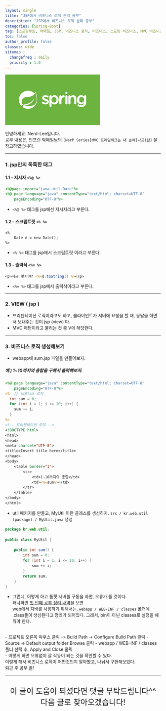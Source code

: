 ```yaml
---
layout: single
title: "JSP에서 비즈니스 로직 분리 공부"
description: "JSP에서 비즈니스 로직 분리 공부"
categories: [Spring-Boot]
tag: [스프링부트, 박매일, JSP, 비즈니스 로직, 비즈니스, 스프링 비즈니스, MVC 비즈니스, MVC business]
toc: false
author_profile: false
classes: wide
sitemap :
  changefreq : daily
  priority : 1.0
---
```


![](/assets/img/etc/javaspring.png)

안녕하세요. Nerd-Lee입니다.<br>
공부 내용은, 인프런 박매일님의
`[NarP Series]MVC 프레임워크는 내 손에[나프1탄]` 을 참고하였습니다.

---

### 1. jsp만의 독특한 태그

#### 1.1 - 지시자 `<%@ %>`

```jsp
<%@page import="java.util.Date"%>
<%@ page language="java" contentType="text/html; charset=UTF-8"
	pageEncoding="UTF-8"%>
```

- `<%@ %>` 태그를 jsp에선 지시자라고 부른다.

#### 1.2 - 스크립트릿 `<% %>`

```
<%
	Date d = new Date();
%>
```

- `<% %>` 태그를 jsp에서 스크립트릿 이라고 부른다.

#### 1.3 - 출력식 `<%= %>`

```jsp
<p>지금 몇시야? <%=d.toString() %></p>
```

- `<%= %>` 태그를 jsp에서 출력식이라고 부른다.

---

### 2. VIEW ( jsp )

- 프리젠테이션 로직이라고도 하고, 클라이언트가 서버에 요청을 할 때, 응답을 하면서 보내주는 것이 jsp (view) 다.<br>
- MVC 패턴이라고 불리는 것 중 V에 해당한다.

---

### 3. 비즈니스 로직 생성해보기

- webapp에 sum.jsp 파일을 만들어보자.

##### 예 ) 1~10까지의 총합을 구해서 출력해보자.
```jsp
<%@ page language="java" contentType="text/html; charset=UTF-8"
	pageEncoding="UTF-8"%>
<%  // 비즈니스 로직
  int sum = 0;
  for (int i = 1; i <= 10; i++) {
	sum += i;
  }
%>
<!-- 프리젠테이션 로직 -->
<!DOCTYPE html>
<html>
<head>
<meta charset="UTF-8">
<title>Insert title here</title>
</head>
<body>
	<table border="1">
		<tr>
			<td>1~10까지의 총합</td>
			<td><%=sum%></td>
		</tr>
	</table>
</body>
</html>
```

- util 패키지를 만들고, MyUtil 이란 클래스를 생성하자.
`src / kr.web.util (package) / MyUtil.java` 생성

```java
package kr.web.util;

public class MyUtil {
	
	public int sum() {
		int sum = 0;
		for (int i = 1; i <= 10; i++) {
			sum += i;
		}
		return sum;
	}
}
```
- 그런데, 이렇게 하고 톰캣 서버를 구동을 하면, 오류가 뜰 것이다.<br>
왜냐하면 [첫 번째 공부 정리 내역](/spring-boot/0003/)을 보면<br>
web에서 자바를 사용하기 위해서는, `webapp / WEB-INF / classes` 폴더에<br>
.class들이 생성된다고 정리가 되어있다. 그래서, bin이 아닌 classes로 설정을 해줘야 한다.<br>
<br>
- 프로젝트 오른쪽 마우스 클릭 -> Build Path -> Configure Build Path 클릭
- Source -> Default output folder Browse 클릭
- webapp / WEB-INF / classes 폴더 선택 후, Apply and Close 클릭
<br>
- 이렇게 하면 오류없이 잘 작동이 되는 것을 확인할 수 있다.<br>
이렇게 해서 비즈니스 로직이 어떤것인지 알아봤고, 나눠서 구현해보았다.<br>
퇴근 후 공부 끝!

---

<br>

<div style="font-size:25px; text-align:center">
이 글이 도움이 되셨다면 댓글 부탁드립니다^^<br>
다음 글로 찾아오겠습니다!

</div>
